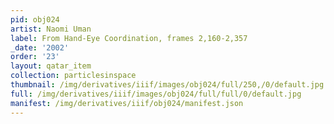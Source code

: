 ```yaml
---
pid: obj024
artist: Naomi Uman
label: From Hand-Eye Coordination, frames 2,160-2,357
_date: '2002'
order: '23'
layout: qatar_item
collection: particlesinspace
thumbnail: /img/derivatives/iiif/images/obj024/full/250,/0/default.jpg
full: /img/derivatives/iiif/images/obj024/full/full/0/default.jpg
manifest: /img/derivatives/iiif/obj024/manifest.json
---
```

